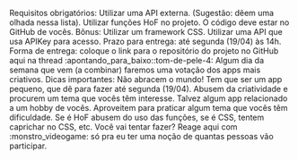 Requisitos obrigatórios:
Utilizar uma API externa. (Sugestão: dêem uma olhada nessa lista).
Utilizar funções HoF no projeto.
O código deve estar no GitHub de vocês.
Bônus:
Utilizar um framework CSS.
Utilizar uma API que usa APIKey para acesso.
Prazo para entrega: até segunda (19/04) às 14h.
Forma de entrega: coloque o link para o repositório do projeto no GitHub aqui na thread :apontando_para_baixo::tom-de-pele-4:
Algum dia da semana que vem (a combinar) faremos uma votação dos apps mais criativos.
Dicas importantes:
Não abracem o mundo! Tem que ser um app pequeno, que dê para fazer até segunda (19/04).
Abusem da criatividade e procurem um tema que vocês têm interesse. Talvez algum app relacionado a um hobby de vocês.
Aproveitem para praticar algum tema que vocês têm dificuldade. Se é HoF abusem do uso das funções, se é CSS, tentem caprichar no CSS, etc.
Você vai tentar fazer? Reage aqui com :monstro_videogame: só pra eu ter uma noção de quantas pessoas vão participar.
